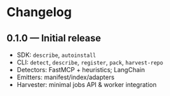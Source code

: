 # Changelog

## 0.1.0 — Initial release
- SDK: `describe`, `autoinstall`
- CLI: `detect`, `describe`, `register`, `pack`, `harvest-repo`
- Detectors: FastMCP + heuristics; LangChain
- Emitters: manifest/index/adapters
- Harvester: minimal jobs API & worker integration